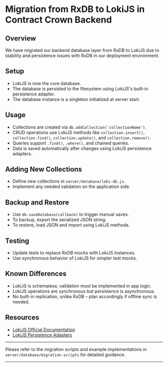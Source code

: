 # Migration from RxDB to LokiJS in Contract Crown Backend

## Overview
We have migrated our backend database layer from RxDB to LokiJS due to stability and persistence issues with RxDB in our deployment environment.

## Setup

- LokiJS is now the core database.
- The database is persisted to the filesystem using LokiJS's built-in persistence adapter.
- The database instance is a singleton initialized at server start.

## Usage

- Collections are created via `db.addCollection('collectionName')`.
- CRUD operations use LokiJS methods like `collection.insert()`, `collection.find()`, `collection.update()`, and `collection.remove()`.
- Queries support `.find()`, `.where()`, and chained queries.
- Data is saved automatically after changes using LokiJS persistence adapters.

## Adding New Collections

- Define new collections in `server/database/loki-db.js`.
- Implement any needed validation on the application side.

## Backup and Restore

- Use `db.saveDatabase(callback)` to trigger manual saves.
- To backup, export the serialized JSON string.
- To restore, load JSON and import using LokiJS methods.

## Testing

- Update tests to replace RxDB mocks with LokiJS instances.
- Use synchronous behavior of LokiJS for simpler test mocks.

## Known Differences

- LokiJS is schemaless; validation must be implemented in app logic.
- LokiJS operations are synchronous but persistence is asynchronous.
- No built-in replication, unlike RxDB – plan accordingly if offline sync is needed.

## Resources

- [LokiJS Official Documentation](https://github.com/techfort/LokiJS)
- [LokiJS Persistence Adapters](https://github.com/techfort/LokiJS/wiki/Adapters)

---

Please refer to the migration scripts and example implementations in `server/database/migration-scripts` for detailed guidance.

---
